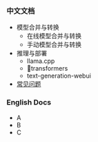 ### 中文文档
- 模型合并与转换
  - 在线模型合并与转换
  - 手动模型合并与转换
- 推理与部署
  - llama.cpp
  - 🤗transformers
  - text-generation-webui
- [常见问题](https://github.com/ymcui/Chinese-LLaMA-Alpaca/wiki/常见问题)


### English Docs
- A
- B
- C
